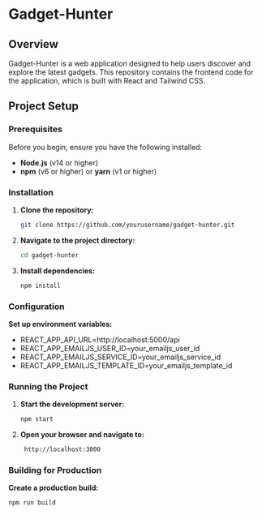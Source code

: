 # Gadget-Hunter 

## Overview

Gadget-Hunter is a web application designed to help users discover and explore the latest gadgets. This repository contains the frontend code for the application, which is built with React and Tailwind CSS.

## Project Setup

### Prerequisites

Before you begin, ensure you have the following installed:

- **Node.js** (v14 or higher)
- **npm** (v6 or higher) or **yarn** (v1 or higher)

### Installation

1. **Clone the repository:**

   ```bash
   git clone https://github.com/yourusername/gadget-hunter.git
2. **Navigate to the project directory:**

   ```bash
   cd gadget-hunter
3. **Install dependencies:**

   ```bash
   npm install

### Configuration

**Set up environment variables:**

   - REACT_APP_API_URL=http://localhost:5000/api
   - REACT_APP_EMAILJS_USER_ID=your_emailjs_user_id
   - REACT_APP_EMAILJS_SERVICE_ID=your_emailjs_service_id
   - REACT_APP_EMAILJS_TEMPLATE_ID=your_emailjs_template_id

### Running the Project

1. **Start the development server:**

   ```bash
   npm start
2. **Open your browser and navigate to:**

   ```bash
    http://localhost:3000

### Building for Production

**Create a production build:**

```bash
npm run build
